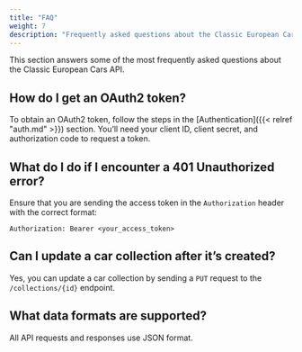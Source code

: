 ```yaml
---
title: "FAQ"
weight: 7
description: "Frequently asked questions about the Classic European Cars API."
---
```


This section answers some of the most frequently asked questions about the Classic European Cars API.

## How do I get an OAuth2 token?

To obtain an OAuth2 token, follow the steps in the [Authentication]({{< relref "auth.md" >}}) section. You’ll need your client ID, client secret, and authorization code to request a token.

## What do I do if I encounter a 401 Unauthorized error?

Ensure that you are sending the access token in the `Authorization` header with the correct format:
```plaintext
Authorization: Bearer <your_access_token>
```

## Can I update a car collection after it’s created?

Yes, you can update a car collection by sending a `PUT` request to the `/collections/{id}` endpoint.

## What data formats are supported?

All API requests and responses use JSON format.